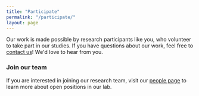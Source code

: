 ```yaml
---
title: "Participate"
permalink: "/participate/"
layout: page
---
```


Our work is made possible by research participants like you, who volunteer to take part in our studies. If you have questions about our work, feel free to [contact us](mailto:lei.liu@colorado.edu)! We'd love to hear from you.

<!-- ### Children and families

Children and families can participate at our lab in Philadelphia, PA or online via our virtual lab. Online visits usually involve video chatting with one of our [research assistants](../people) or sending in a video of you and your child doing a particular task (like reading a story together). -->


### Join our team
If you are interested in joining our research team, visit our [people page](http://gnssrange.com/people) to learn more about open positions in our lab.
<!-- If you are interested in joining our research team, visit our [people page](../people#join-our-team) to learn more about open positions in our lab. -->


